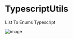 # TypescriptUtils
List To Enums Typescript

![image](https://user-images.githubusercontent.com/7762172/183078166-1f3bccb0-5a7e-460b-9101-e318a65d145a.png)

